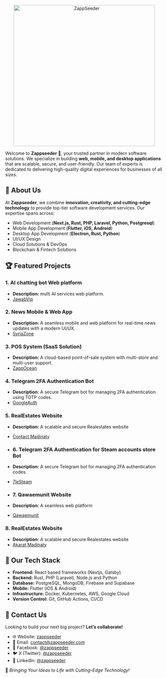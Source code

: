 <p align="center">
  <a href="https://zappseeder.com/">
    <img alt="ZappSeeder" title="ZappSeeder" src="https://i.imgur.com/OjuI2eN.png" width="450">
  </a>
</p>

Welcome to **Zappseeder** 👋, your trusted partner in modern software solutions. We specialize in building **web, mobile, and desktop applications** that are scalable, secure, and user-friendly. Our team of experts is dedicated to delivering high-quality digital experiences for businesses of all sizes.

## 🚀 About Us
At **Zappseeder**, we combine **innovation, creativity, and cutting-edge technology** to provide top-tier software development services. Our expertise spans across:
- Web Development (**Next.js, Rust, PHP, Laravel, Python, Postgresql**)
- Mobile App Development (**Flutter, iOS, Android**)
- Desktop App Development (**Electron, Rust, Python**)
- UI/UX Design
- Cloud Solutions & DevOps
- Blockchain & Fintech Solutions

## 🏆 Featured Projects

### 1. **AI chatting bot Web platform**
- **Description:** multi AI services web platform.
- [JawabVip](https://jawab-vip.com/en)

### 2. **News Mobile & Web App**
- **Description:** A seamless mobile and web platform for real-time news updates with a modern UI/UX.
- [SyriaZone](https://souriazone.com/)

### 3. **POS System (SaaS Solution)**
- **Description:** A cloud-based point-of-sale system with multi-store and multi-user support.
- [ZappOcean](https://zappocean.com/)

### 4. **Telegram 2FA Authentication Bot**
- **Description:** A secure Telegram bot for managing 2FA authentication using TOTP codes.
- [GoogleAuth](https://web.telegram.org/k/#@gauth_bot)

### 5. **RealEstates Website**
- **Description:** A scalable and secure Realestates website
- [Contact Madinaty](https://www.contact-madinaty.com/)

- ### 6. **Telegram 2FA Authentication for Steam accounts store Bot**
- **Description:** A secure Telegram bot for managing 2FA authentication codes.
- [7leSteam](https://web.telegram.org/k/#@hllestore_bot)

- ### 7. **Qawaemunit Website**
- **Description:** A seamless web platform
- [Qawaemunit](https://www.qawaemunit.com/)

### 8. **RealEstates Website**
- **Description:** A scalable and secure Realestates website
- [Akarat Madinaty](https://www.akaratmadinaty.org/)


## 🔧 Our Tech Stack
- **Frontend:** React based frameworks (Nextjs, Gatsby)
- **Backend:** Rust, PHP (Laravel), Node.js and Python
- **Database:** PostgreSQL, MongoDB, Firebase and Supabase
- **Mobile:** Flutter (iOS & Android)
- **Infrastructure:** Docker, Kubernetes, AWS, Google Cloud
- **Version Control:** Git, GitHub Actions, CI/CD


## 📩 Contact Us
Looking to build your next big project? **Let’s collaborate!**
- 🌐 Website: [zappseeder](https://zappseeder.com/)
- 📧 Email: [contact@zappseeder.com](mailto:contact@zappseeder.com)
- 📘 Facebook: [@zappseeder](https://www.facebook.com/zappseeder/)
- 🐦 X (Twitter): [@zappseeder](https://x.com/zappseeder)
- 🔗 LinkedIn: [@zappseeder](https://www.linkedin.com/company/zappseeder)

📍 *Bringing Your Ideas to Life with Cutting-Edge Technology!*
